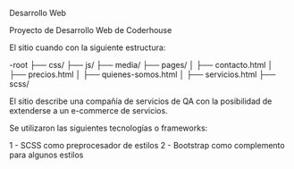 Desarrollo Web

Proyecto de Desarrollo Web de Coderhouse

El sitio cuando con la siguiente estructura:

-root
├── css/
├── js/
├── media/
├── pages/
│   ├── contacto.html
│   ├── precios.html
│   ├── quienes-somos.html
│   ├── servicios.html
├── scss/

El sitio describe una compañía de servicios de QA con la posibilidad de extenderse a un e-commerce de servicios.

Se utilizaron las siguientes tecnologías o frameworks:

1 - SCSS como preprocesador de estilos
2 - Bootstrap como complemento para algunos estilos
